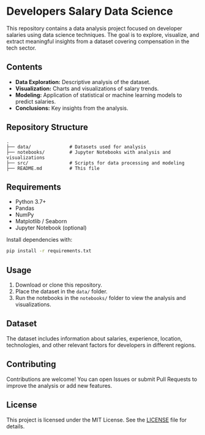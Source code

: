 # Developers Salary Data Science

This repository contains a data analysis project focused on developer salaries using data science techniques. The goal is to explore, visualize, and extract meaningful insights from a dataset covering compensation in the tech sector.

## Contents

- **Data Exploration:** Descriptive analysis of the dataset.
- **Visualization:** Charts and visualizations of salary trends.
- **Modeling:** Application of statistical or machine learning models to predict salaries.
- **Conclusions:** Key insights from the analysis.

## Repository Structure

```
.
├── data/              # Datasets used for analysis
├── notebooks/         # Jupyter Notebooks with analysis and visualizations
├── src/               # Scripts for data processing and modeling
├── README.md          # This file
```

## Requirements

- Python 3.7+
- Pandas
- NumPy
- Matplotlib / Seaborn
- Jupyter Notebook (optional)

Install dependencies with:

```bash
pip install -r requirements.txt
```

## Usage

1. Download or clone this repository.
2. Place the dataset in the `data/` folder.
3. Run the notebooks in the `notebooks/` folder to view the analysis and visualizations.

## Dataset

The dataset includes information about salaries, experience, location, technologies, and other relevant factors for developers in different regions.

## Contributing

Contributions are welcome! You can open Issues or submit Pull Requests to improve the analysis or add new features.

## License

This project is licensed under the MIT License. See the [LICENSE](LICENSE) file for details.
